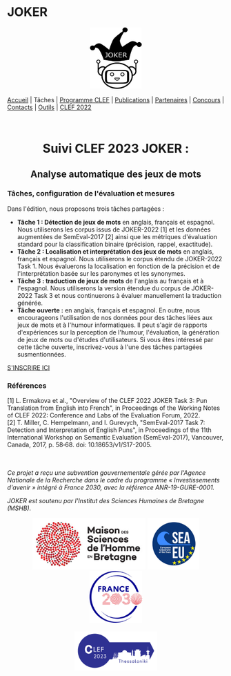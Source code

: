 # JOKER
<p align="center">
  <img src="../img/joker.png" width="120" height="142">
</p>

[Accueil](index) | Tâches | [Programme CLEF](program) | [Publications](publications) | [Partenaires](partners) | [Concours](contest) | [Contacts](contact) | [Outils](tools) | [CLEF 2022](https://www.joker-project.com/clef-2022/EN/project)
<br>

<br>
  <h1 align="center">Suivi CLEF 2023 JOKER :</h1>
  <h2 align="center">Analyse automatique des jeux de mots</h2> 


### Tâches, configuration de l'évaluation et mesures
Dans l'édition, nous proposons trois tâches partagées :
* **Tâche 1 : Détection de jeux de mots** en anglais, français et espagnol. Nous utiliserons les corpus issus de JOKER-2022 [1] et les données augmentées de SemEval-2017 [2] ainsi que les métriques d'évaluation standard pour la classification binaire (précision, rappel, exactitude).
* **Tâche 2 : Localisation et interprétation des jeux de mots** en anglais, français et espagnol. Nous utiliserons le corpus étendu de JOKER-2022 Task 1. Nous évaluerons la localisation en fonction de la précision et de l'interprétation basée sur les paronymes et les synonymes.
* **Tâche 3 : traduction de jeux de mots** de l'anglais au français et à l'espagnol. Nous utiliserons la version étendue du corpus de JOKER-2022 Task 3 et nous continuerons à évaluer manuellement la traduction générée.
* **Tâche ouverte :** en anglais, français et espagnol. En outre, nous encourageons l'utilisation de nos données pour des tâches liées aux jeux de mots et à l'humour informatiques. Il peut s'agir de rapports d'expériences sur la perception de l'humour, l'évaluation, la génération de jeux de mots ou d'études d'utilisateurs. Si vous êtes intéressé par cette tâche ouverte, inscrivez-vous à l'une des tâches partagées susmentionnées.

[S'INSCRIRE ICI](http://clef2023-labs-registration.dei.unipd.it/)

### Références
[1]	L. Ermakova et al., "Overview of the CLEF 2022 JOKER Task 3: Pun Translation from English into French", in Proceedings of the Working Notes of CLEF 2022: Conference and Labs of the Evaluation Forum, 2022.<br>
[2]	T. Miller, C. Hempelmann, and I. Gurevych, "SemEval-2017 Task 7: Detection and Interpretation of English Puns", in Proceedings of the 11th International Workshop on Semantic Evaluation           (SemEval-2017), Vancouver, Canada, 2017, p. 58‑68. doi: 10.18653/v1/S17-2005.<br><br><br>

<p>
<em>Ce projet a reçu une subvention gouvernementale gérée par l'Agence Nationale de la Recherche dans le cadre du programme « Investissements d'avenir » intégré à France 2030, avec la référence ANR-19-GURE-0001.</em>
</p>
<p>
<em>JOKER est soutenu par l'Institut des Sciences Humaines de Bretagne (MSHB).</em>
</p>
<div align="center">
  <a href="https://www.mshb.fr"><img src="../img/mshb.jpg" height="120"></a>
  <a href="https://sea-eu.org/?lang=fr"><img src="../img/sea-eu.png" height="120"></a>
  <a href="https://www.gouvernement.fr/le-programme-d-investissements-d-avenir"><img src="../img/Logotype France 2030.jpg" height="120"></a>
</div>
<br />
<div align="center">
  <a href="https://clef2022.clef-initiative.eu/index.php"><img src="img/clef2023.png" height="90"></a> 
</div>

